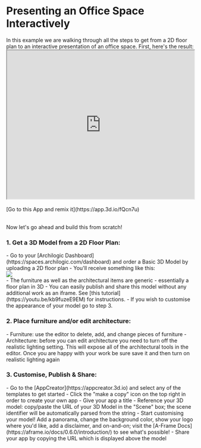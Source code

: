 # Presenting an Office Space Interactively

<!-- We are working using the app with the shortener fQcn7u -->
<p>
In this example we are walking through all the steps to get from a 2D floor plan to an interactive presentation of an office space. First, here's the result:

<!-- Reference the app as an iframe -->
<iframe style="width:100%; height:400px" src="https://app.3d.io/fQcn7u"></iframe>
<br>
<br>
[Go to this App and remix it](https://app.3d.io/fQcn7u)
<br>
<br>
<p>Now let's go ahead and build this from scratch!

<h3> 1. Get a 3D Model from a 2D Floor Plan:</h3>
- Go to your [Archilogic Dashboard](https://spaces.archilogic.com/dashboard) and order a Basic 3D Model by uploading a 2D floor plan
- You'll receive something like this:
<br>
<a href="https://storage.3d.io/5a4fdff6-a40b-403d-817c-802305866599/2017-09-04_13-07-11_PfSVZT/basic-commercial-model.jpg">
<img style="max-width: 300px;" src="https://storage.3d.io/5a4fdff6-a40b-403d-817c-802305866599/2017-09-04_13-07-11_PfSVZT/basic-commercial-model.jpg">
</a>
<br>
- The furniture as well as the architectural items are generic - essentially a floor plan in 3D
- You can easily publish and share this model without any additional work as an iframe. See [this tutorial](https://youtu.be/kb9fuzeE9EM) for instructions.
- If you wish to customise the appearance of your model go to step 3.

<h3>2. Place furniture and/or edit architecture:</h3>
- Furniture: use the editor to delete, add, and change pieces of furniture
- Architecture: before you can edit architecture you need to turn off the realistic lighting setting. This will expose all of the architectural tools in the editor. Once you are happy with your work be sure save it and then turn on realistic lighting again

<h3>3. Customise, Publish & Share:</h3>
- Go to the [AppCreator](https://appcreator.3d.io) and select any of the templates to get started
- Click the "make a copy" icon on the top right in order to create your own app
- Give your app a title
- Reference your 3D model: copy/paste the URL of your 3D Model in the "Scene" box; the scene identifier will be automatically parsed from the string
- Start customising your model! Add a panorama, change the background color, show your logo where you'd like, add a disclaimer, and on-and-on; visit the [A-Frame Docs](https://aframe.io/docs/0.6.0/introduction/) to see what's possible!
- Share your app by copying the URL which is displayed above the model
